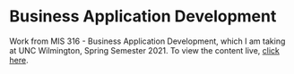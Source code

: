 # Business Application Development

Work from MIS 316 - Business Application Development, which I am taking at UNC Wilmington, Spring Semester 2021.
To view the content live, [click here](http://miscapstone.uncw.edu/316s21fanninb/Default.aspx).

